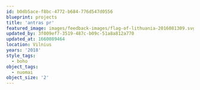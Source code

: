 ```yaml
---
id: b0db5ace-f8bc-4772-b684-776d547d0556
blueprint: projects
title: 'antras pr'
featured_image: images/feedback-images/flag-of-lithuania-2016081309.svg
updated_by: 3f009ef7-3519-487c-b09c-51a8a812a770
updated_at: 1660089464
location: Vilnius
years: '2018'
style_tags:
  - boho
object_tags:
  - nuomai
object_size: '2'
---
```

